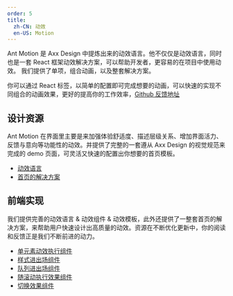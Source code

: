 ```yaml
---
order: 5
title:
  zh-CN: 动效
  en-US: Motion
---
```


Ant Motion 是 Axx Design 中提炼出来的动效语言。他不仅仅是动效语言，同时也是一套 React 框架动效解决方案，可以帮助开发者，更容易的在项目中使用动效。 我们提供了单项，组合动画，以及整套解决方案。

你可以通过 React 标签，以简单的配置即可完成想要的动画，可以快速的实现不同组合的动画效果，更好的提高你的工作效率，[Github 反馈地址](https://github.com/ant-design/ant-motion/issues)

## 设计资源

Ant Motion 在界面里主要是来加强体验舒适度、描述层级关系、增加界面活力、反馈与意向等功能性的动效。并提供了完整的一套遵从 Axx Design 的视觉规范来完成的 demo 页面，可灵活又快速的配置出你想要的首页模板。

- [动效语言](https://motion.ant.design/language/basic)
- [首页的解决方案](https://motion.ant.design/edit/#t%3Dnav_0_0%2Ccontent_0_0%2Ccontent_2_0%2Ccontent_3_0%2Ccontent_4_0%2Cfooter_0_0)

## 前端实现

我们提供完善的动效语言 & 动效组件 & 动效模板，此外还提供了一整套首页的解决方案，来帮助用户快速设计出高质量的动效。资源在不断优化更新中，你的阅读和反馈正是我们不断前进的动力。

- [单元素动效执行组件](https://motion.ant.design/components/tween-one)
- [样式进出场组件](https://motion.ant.design/components/animate)
- [队列进出场组件](https://motion.ant.design/components/queue-anim)
- [随滚动执行效果组件](https://motion.ant.design/components/scroll-anim)
- [切换效果组件](https://motion.ant.design/components/banner-anim)
